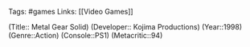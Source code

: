 Tags: #games
Links: [[Video Games]]

(Title:: Metal Gear Solid)
(Developer:: Kojima Productions)
(Year::1998)
(Genre::Action)
(Console::PS1)
(Metacritic::94)








